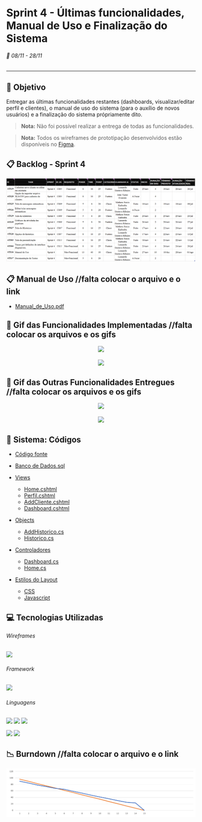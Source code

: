 # Sprint 4 - Últimas funcionalidades, Manual de Uso e Finalização do Sistema
###### :calendar: 08/11 - 28/11
---

## :dart: Objetivo
Entregar as últimas funcionalidades restantes (dashboards, visualizar/editar perfil e clientes), o manual de uso do sistema (para o auxílio de novos usuários) e a finalização do sistema própriamente dito.

> **Nota:** Não foi possível realizar a entrega de todas as funcionalidades.


> **Nota:** Todos os wireframes de prototipação desenvolvidos estão disponíveis no [Figma](https://www.figma.com/file/6BJJym43ssfnVHOuOOVHJf/IoniCRM?node-id=0%3A1).

## :clipboard: Backlog - Sprint 4
<p align="center">
  <img src="https://github.com/Leo0256/API-IoniCRM_IonicHealth/blob/Sprint_4/Card%20Sprint%204.png">
</p>

## :clipboard: Manual de Uso //falta colocar o arquivo e o link
- [Manual_de_Uso.pdf](https://google.com/)


## :movie_camera: Gif das Funcionalidades Implementadas //falta colocar os arquivos e os gifs
<p align="center">
    <img src="https://github.com/Leo0256/API-IoniCRM_IonicHealth/blob/Sprint_3/Pipeline%20(Desktop).gif">
    <br><br>
    <img src="https://github.com/Leo0256/API-IoniCRM_IonicHealth/blob/Sprint_3/Pipeline%20(Mobile).gif">
</p>


## :movie_camera: Gif das Outras Funcionalidades Entregues //falta colocar os arquivos e os gifs
<p align="center">
    <img src="https://github.com/Leo0256/API-IoniCRM_IonicHealth/blob/Sprint_3/Pipeline%20(Desktop).gif">
    <br><br>
    <img src="https://github.com/Leo0256/API-IoniCRM_IonicHealth/blob/Sprint_3/Pipeline%20(Mobile).gif">
</p>


## :scroll: Sistema: Códigos
- [Código fonte](https://github.com/Leo0256/API-IoniCRM_IonicHealth/tree/sistema)
- [Banco de Dados.sql](https://github.com/Leo0256/API-IoniCRM_IonicHealth/blob/Sprint_4/C%C3%B3digos/Banco%20de%20Dados.sql)

- [Views](https://github.com/Leo0256/API-IoniCRM_IonicHealth/tree/Sprint_4/C%C3%B3digos/Views)
  - [Home.cshtml](https://github.com/Leo0256/API-IoniCRM_IonicHealth/blob/Sprint_4/C%C3%B3digos/Views/Home/Home.cshtml)
  - [Perfil.cshtml](https://github.com/Leo0256/API-IoniCRM_IonicHealth/blob/Sprint_4/C%C3%B3digos/Views/Home/Perfil.cshtml)
  - [AddCliente.cshtml](https://github.com/Leo0256/API-IoniCRM_IonicHealth/blob/Sprint_4/C%C3%B3digos/Views/Listagem/AddCliente.cshtml)
  - [Dashboard.cshtml](https://github.com/Leo0256/API-IoniCRM_IonicHealth/blob/Sprint_4/C%C3%B3digos/Views/Dashboard/Dashboard.cshtml)

- [Objects](https://github.com/Leo0256/API-IoniCRM_IonicHealth/tree/Sprint_4/C%C3%B3digos/Controllers/Objects)
  - [AddHistorico.cs](https://github.com/Leo0256/API-IoniCRM_IonicHealth/blob/Sprint_4/C%C3%B3digos/Controllers/Objects/AddHistorico.cs)
  - [Historico.cs](https://github.com/Leo0256/API-IoniCRM_IonicHealth/blob/Sprint_4/C%C3%B3digos/Controllers/Objects/Historico.cs)

- [Controladores](https://github.com/Leo0256/API-IoniCRM_IonicHealth/tree/Sprint_4/C%C3%B3digos/Controllers)
  - [Dashboard.cs](https://github.com/Leo0256/API-IoniCRM_IonicHealth/blob/Sprint_4/C%C3%B3digos/Controllers/DashboardController.cs)
  - [Home.cs](https://github.com/Leo0256/API-IoniCRM_IonicHealth/blob/Sprint_4/C%C3%B3digos/Controllers/HomeController.cs)

- [Estilos do Layout](https://github.com/Leo0256/API-IoniCRM_IonicHealth/tree/Sprint_4/C%C3%B3digos/wwwroot)
  - [CSS](https://github.com/Leo0256/API-IoniCRM_IonicHealth/blob/Sprint_4/C%C3%B3digos/wwwroot/css/internal.css)
  - [Javascript](https://github.com/Leo0256/API-IoniCRM_IonicHealth/blob/Sprint_4/C%C3%B3digos/wwwroot/js/internal.js)
  

## :computer: Tecnologias Utilizadas
###### Wireframes
[![](https://img.shields.io/badge/-Figma-150485?style=flat&logo=figma&logoColor=white&labelColor=F24E1E)](https://www.figma.com/ "Figma")

###### Framework
[![](https://img.shields.io/badge/-ASP.NET-00a1f1?style=flat&logo=dotnet&logoColor=white&labelColor=783bd2)](https://dotnet.microsoft.com/apps/aspnet "ASP.NET")

###### Linguagens
[![](https://img.shields.io/badge/-HTML-e34f26?style=flat&logo=html5&logoColor=white)](https://www.w3schools.com/html "HTML") [![](https://img.shields.io/badge/-CSS-0099e5?style=flat&logo=css3&logoColor=white)](https://www.w3schools.com/css "CSS") [![](https://img.shields.io/badge/-JavaScript-f7df1e?style=flat&logo=javascript&logoColor=gray)](https://www.w3schools.com/js "JavaScript")

[![](https://img.shields.io/badge/-C%23-783bd2?style=flat&logo=csharp&logoColor=white)](https://docs.microsoft.com/pt-br/dotnet/csharp/ "C#") [![](https://img.shields.io/badge/-PostgreSQL-00758f?style=flat&logo=postgresql&logoColor=white)](https://www.postgresql.org/ "PostgreSQL")


## :chart_with_downwards_trend: Burndown  //falta colocar o arquivo e o link
<p align="center">
  <img src="https://github.com/Leo0256/API-IoniCRM_IonicHealth/blob/Sprint_4/burndown.png">
</p>

